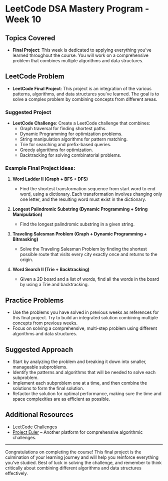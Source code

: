 # LeetCode DSA Mastery Program - Week 10

## Topics Covered
- **Final Project**: This week is dedicated to applying everything you've learned throughout the course. You will work on a comprehensive problem that combines multiple algorithms and data structures.

## LeetCode Problem
- **LeetCode Final Project**: This project is an integration of the various patterns, algorithms, and data structures you've learned. The goal is to solve a complex problem by combining concepts from different areas. 

### Suggested Project
- **LeetCode Challenge**: Create a LeetCode challenge that combines:
  - Graph traversal for finding shortest paths.
  - Dynamic Programming for optimization problems.
  - String manipulation algorithms for pattern matching.
  - Trie for searching and prefix-based queries.
  - Greedy algorithms for optimization.
  - Backtracking for solving combinatorial problems.

### Example Final Project Ideas:
1. **Word Ladder II (Graph + BFS + DFS)**
   - Find the shortest transformation sequence from start word to end word, using a dictionary. Each transformation involves changing only one letter, and the resulting word must exist in the dictionary.

2. **Longest Palindromic Substring (Dynamic Programming + String Manipulation)**
   - Find the longest palindromic substring in a given string.

3. **Traveling Salesman Problem (Graph + Dynamic Programming + Bitmasking)**
   - Solve the Traveling Salesman Problem by finding the shortest possible route that visits every city exactly once and returns to the origin.

4. **Word Search II (Trie + Backtracking)**
   - Given a 2D board and a list of words, find all the words in the board by using a Trie and backtracking.

## Practice Problems
- Use the problems you have solved in previous weeks as references for this final project. Try to build an integrated solution combining multiple concepts from previous weeks.
- Focus on solving a comprehensive, multi-step problem using different algorithms and data structures.

## Suggested Approach
- Start by analyzing the problem and breaking it down into smaller, manageable subproblems.
- Identify the patterns and algorithms that will be needed to solve each subproblem.
- Implement each subproblem one at a time, and then combine the solutions to form the final solution.
- Refactor the solution for optimal performance, making sure the time and space complexities are as efficient as possible.

## Additional Resources
- [LeetCode Challenges](https://leetcode.com/problemset/all/)
- [Project Euler](https://projecteuler.net/) – Another platform for comprehensive algorithmic challenges.

---
Congratulations on completing the course! This final project is the culmination of your learning journey and will help you reinforce everything you've studied. Best of luck in solving the challenge, and remember to think critically about combining different algorithms and data structures effectively.
